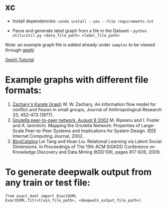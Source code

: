 # xc

* Install dependencies: `conda install --yes --file requirements.txt`

* Parse and generate label graph from a file in the Dataset - `python utils/util.py <data_file_path> <label_file_path>`

Note: an example graph file is added already under `samples` to be viewed through [gephi](https://gephi.org)

[Gephi Tutorial](https://gephi.org/tutorials/gephi-tutorial-quick_start.pdf)

# Example graphs with different file formats:

1. [Zachary's Karate Graph](http://www.cise.ufl.edu/research/sparse/matrices/Newman/karate.html)
W. W. Zachary, An information flow model for conflict and fission in small groups, Journal of Anthropological Research 33, 452-473 (1977).
2. [Gnutella peer-to-peer network, August 8 2002](https://snap.stanford.edu/data/p2p-Gnutella08.html)
M. Ripeanu and I. Foster and A. Iamnitchi. Mapping the Gnutella Network: Properties of Large-Scale Peer-to-Peer Systems and Implications for System Design. IEEE Internet Computing Journal, 2002.
3. [BlogCatalog](http://leitang.net/social_dimension.html)
Lei Tang and Huan Liu. Relational Learning via Latent Social Dimensions. In Proceedings of The 15th ACM SIGKDD Conference on Knowledge Discovery and Data Mining (KDD'09), pages 817-826, 2009.

# To generate deepwalk output from any train or test file:

```
from exact_dxml import ExactDXML
ExactDXML.fit(<train_file_path>, <deepwalk_output_file_path>)
```
